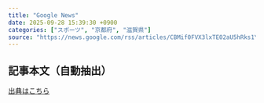 ```yaml
---
title: "Google News"
date: 2025-09-28 15:39:30 +0900
categories: ["スポーツ", "京都府", "滋賀県"]
source: "https://news.google.com/rss/articles/CBMif0FVX3lxTE02aU5hRks1Yl9aYVJjaHdSXzZNZUJmWGVjZmtPLUExRmwyMTFMRGZBbnpJZ1RMdHVIRjFsTWIzX1BGMFlTaXBfemZHYTV0dXFXOHN3SmRWYV9jaGxYV1RBRk5DWUVBY2lOd05XWFhObTJMbzZTT0tvSWs2YnRPT2s?oc=5"
---
```


## 記事本文（自動抽出）
<body class="y0K44d EA71Tc" id="readabilityBody"></body>

[出典はこちら](https://news.google.com/rss/articles/CBMif0FVX3lxTE02aU5hRks1Yl9aYVJjaHdSXzZNZUJmWGVjZmtPLUExRmwyMTFMRGZBbnpJZ1RMdHVIRjFsTWIzX1BGMFlTaXBfemZHYTV0dXFXOHN3SmRWYV9jaGxYV1RBRk5DWUVBY2lOd05XWFhObTJMbzZTT0tvSWs2YnRPT2s?oc=5)

